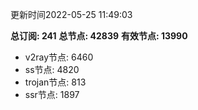更新时间2022-05-25 11:49:03

**总订阅: 241**
**总节点: 42839**
**有效节点: 13990**
- v2ray节点: 6460
- ss节点: 4820
- trojan节点: 813
- ssr节点: 1897
